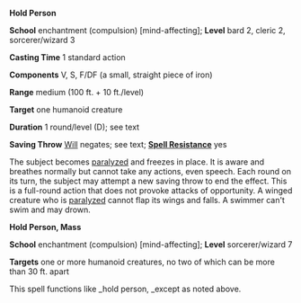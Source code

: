  **Hold Person**

**School** enchantment (compulsion) [mind-affecting]; **Level** bard 2, cleric 2, sorcerer/wizard 3

**Casting Time** 1 standard action

**Components** V, S, F/DF (a small, straight piece of iron)

**Range** medium (100 ft. + 10 ft./level)

**Target** one humanoid creature

**Duration** 1 round/level (D); see text

**Saving Throw** [Will](../combat.md#_will) negates; see text; **[Spell Resistance](../glossary.md#_spell-resistance)** yes

The subject becomes [paralyzed](../glossary.md#_paralyzed) and freezes in place. It is aware and breathes normally but cannot take any actions, even speech. Each round on its turn, the subject may attempt a new saving throw to end the effect. This is a full-round action that does not provoke attacks of opportunity. A winged creature who is [paralyzed](../glossary.md#_paralyzed) cannot flap its wings and falls. A swimmer can't swim and may drown.

**Hold Person, Mass**

**School** enchantment (compulsion) [mind-affecting]; **Level** sorcerer/wizard 7

**Targets** one or more humanoid creatures, no two of which can be more than 30 ft. apart

This spell functions like _hold person, _except as noted above.

